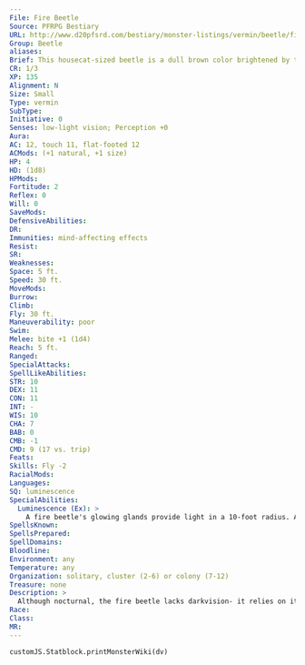 ```yaml
---
File: Fire Beetle
Source: PFRPG Bestiary
URL: http://www.d20pfsrd.com/bestiary/monster-listings/vermin/beetle/fire-beetle
Group: Beetle
aliases: 
Brief: This housecat-sized beetle is a dull brown color brightened by two glowing green-yellow spots on its carapace.
CR: 1/3
XP: 135
Alignment: N
Size: Small
Type: vermin
SubType: 
Initiative: 0
Senses: low-light vision; Perception +0
Aura: 
AC: 12, touch 11, flat-footed 12
ACMods: (+1 natural, +1 size)
HP: 4
HD: (1d8)
HPMods: 
Fortitude: 2
Reflex: 0
Will: 0
SaveMods: 
DefensiveAbilities: 
DR: 
Immunities: mind-affecting effects
Resist: 
SR: 
Weaknesses: 
Space: 5 ft.
Speed: 30 ft.
MoveMods: 
Burrow: 
Climb: 
Fly: 30 ft.
Maneuverability: poor
Swim: 
Melee: bite +1 (1d4)
Reach: 5 ft.
Ranged: 
SpecialAttacks: 
SpellLikeAbilities: 
STR: 10
DEX: 11
CON: 11
INT: -
WIS: 10
CHA: 7
BAB: 0
CMB: -1
CMD: 9 (17 vs. trip)
Feats: 
Skills: Fly -2
RacialMods: 
Languages: 
SQ: luminescence
SpecialAbilities:
  Luminescence (Ex): >
    A fire beetle's glowing glands provide light in a 10-foot radius. A dead fire beetle's luminescent glands continue to glow for 1d6 days after its death.
SpellsKnown: 
SpellsPrepared: 
SpellDomains: 
Bloodline: 
Environment: any
Temperature: any
Organization: solitary, cluster (2-6) or colony (7-12)
Treasure: none
Description: >
  Although nocturnal, the fire beetle lacks darkvision- it relies on its own glowing glands for illumination. Caged fire beetles are a popular source of long-lasting illumination among eccentrics and miners. Other variations on the common fire beetle exist. The two most common variants are detailed below. Mining Beetle (CR 1/2): A mining beetle is an advanced fire beetle with the advanced simple template and a burrowing speed of 20 feet. Flash Beetle (CR 1/2): A flash beetle is an advanced fire beetle that can create a bright flash of light once an hour. When a flash beetle does so, all creatures in a 10- foot burst must make a DC 12 Fortitude save or be dazzled for 1d3 rounds. The save DC is Constitution-based.
Race: 
Class: 
MR: 
---
```

```dataviewjs
customJS.Statblock.printMonsterWiki(dv)
```
